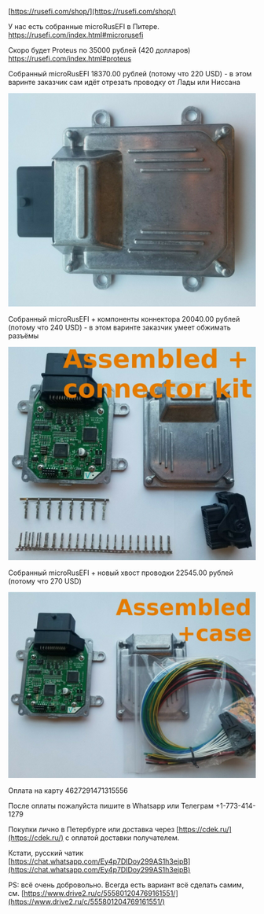 [https://rusefi.com/shop/](https://rusefi.com/shop/)

У нас есть собранные microRusEFI в Питере. https://rusefi.com/index.html#microrusefi

Скоро будет Proteus по 35000 рублей (420 долларов) https://rusefi.com/index.html#proteus

Собранный microRusEFI 18370.00 рублей (потому что 220 USD) - в этом варинте заказчик сам идёт отрезать проводку от Лады или Ниссана

![](Hardware/microRusEFI/store/mre_assembled.jpg)

Собранный microRusEFI + компоненты коннектора 20040.00 рублей (потому что 240 USD) - в этом варинте заказчик умеет обжимать разъёмы

![](Hardware/microRusEFI/store/mre_assembled_connector_kit.jpg)

Собранный microRusEFI + новый хвост проводки 22545.00 рублей (потому что 270 USD)

![](Hardware/microRusEFI/store/mre_assembled_pigtail.jpg)


Оплата на карту 4627291471315556

После оплаты пожалуйста пишите в Whatsapp или Телеграм +1-773-414-1279

Покупки лично в Петербурге или доставка через [https://cdek.ru/](https://cdek.ru/) с оплатой доставки получателем.


Кстати, русский чатик [https://chat.whatsapp.com/Ey4p7DIDoy299AS1h3ejpB](https://chat.whatsapp.com/Ey4p7DIDoy299AS1h3ejpB)


PS: всё очень добровольно. Всегда есть вариант всё сделать самим, см. [https://www.drive2.ru/c/555801204769161551/](https://www.drive2.ru/c/555801204769161551/)
